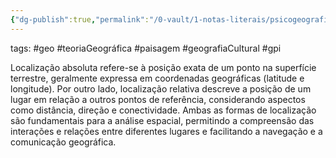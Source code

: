 ```yaml
---
{"dg-publish":true,"permalink":"/0-vault/1-notas-literais/psicogeografia/localizacao-absoluta-e-relativa/","tags":["geo","teoriaGeográfica","paisagem","geografiaCultural","gpi"],"dgHomeLink":true,"dgShowLocalGraph":true,"dgShowFileTree":true,"dgEnableSearch":true}
---
```


tags: #geo #teoriaGeográfica #paisagem #geografiaCultural #gpi

Localização absoluta refere-se à posição exata de um ponto na superfície terrestre, geralmente expressa em coordenadas geográficas (latitude e longitude). Por outro lado, localização relativa descreve a posição de um lugar em relação a outros pontos de referência, considerando aspectos como distância, direção e conectividade. Ambas as formas de localização são fundamentais para a análise espacial, permitindo a compreensão das interações e relações entre diferentes lugares e facilitando a navegação e a comunicação geográfica.